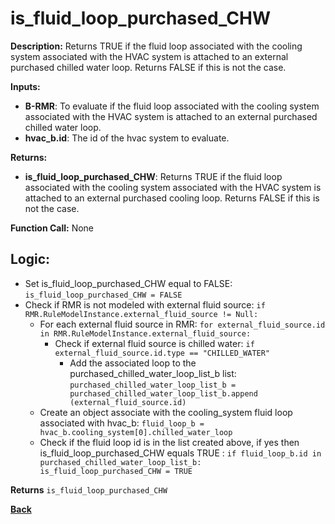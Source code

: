 # is_fluid_loop_purchased_CHW  

**Description:** Returns TRUE if the fluid loop associated with the cooling system associated with the HVAC system is attached to an external purchased chilled water loop. Returns FALSE if this is not the case.   

**Inputs:**  
- **B-RMR**: To evaluate if the fluid loop associated with the cooling system associated with the HVAC system is attached to an external purchased chilled water loop.   
- **hvac_b.id**: The id of the hvac system to evaluate.  

**Returns:**  
- **is_fluid_loop_purchased_CHW**: Returns TRUE if the fluid loop associated with the cooling system associated with the HVAC system is attached to an external purchased cooling loop. Returns FALSE if this is not the case.   
 
**Function Call:** None  

## Logic:   
- Set is_fluid_loop_purchased_CHW equal to FALSE: `is_fluid_loop_purchased_CHW = FALSE`  
- Check if RMR is not modeled with external fluid source: `if RMR.RuleModelInstance.external_fluid_source != Null:`  
    - For each external fluid source in RMR: `for external_fluid_source.id in RMR.RuleModelInstance.external_fluid_source:`  
        - Check if external fluid source is chilled water: `if external_fluid_source.id.type == "CHILLED_WATER"`    
            - Add the associated loop to the purchased_chilled_water_loop_list_b list: `purchased_chilled_water_loop_list_b = purchased_chilled_water_loop_list_b.append (external_fluid_source.id)`  
    - Create an object associate with the cooling_system fluid loop associated with hvac_b: `fluid_loop_b = hvac_b.cooling_system[0].chilled_water_loop`  
    - Check if the fluid loop id is in the list created above, if yes then is_fluid_loop_purchased_CHW equals TRUE  : `if fluid_loop_b.id in purchased_chilled_water_loop_list_b: is_fluid_loop_purchased_CHW = TRUE`  

**Returns** `is_fluid_loop_purchased_CHW`  



**[Back](../_toc.md)**